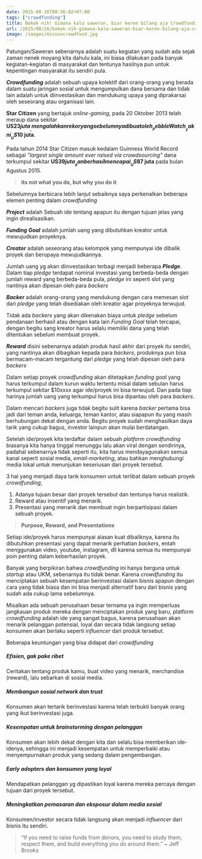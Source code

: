 ```yaml
---
date: 2015-08-26T08:56:02+07:00
tags: ["crowdfunding"]
title: Bokek nih! Gimana kalo saweran, biar keren bilang aja Crowdfunding
url: /2015/08/26/bokek-nih-gimana-kalo-saweran-biar-keren-bilang-aja-crowdfunding/
image: /images/minioncrowdfund.jpg
---
```


Patungan/Saweran sebenarnya adalah suatu kegiatan yang sudah ada sejak zaman nenek moyang kita dahulu kala, ini biasa dilakukan pada banyak kegiatan-kegiatan di masyarakat dan tentunya hasilnya pun untuk kepentingan masyarakat itu sendiri pula.

___Crowdfunding___ adalah sebuah upaya kolektif dari orang-orang yang berada dalam suatu jaringan sosial untuk mengumpulkan dana bersama dan tidak lain adalah untuk diinvestasikan dan mendukung upaya yang diprakarsai oleh seseorang atau organisasi lain.

__Star Citizen__ yang bertajuk _online-gaming_, pada 20 Oktober 2013 telah meraup dana sekitar __US$23 juta__, mengalahkan rekor yang sebelumnya dibuat oleh __Pebble Watch__ yakni __US$10 juta__. 

Pada tahun 2014 Star Citizen masuk kedalam Guinness World Record sebagai _"largest single amount ever raised via crowdsourcing"_ dana terkumpul sekitar __US$39 juta__ dan berhasil mencapai __US$87 juta__ pada bulan Agustus 2015.

> **its not what you do, but why you do it**

Sebelumnya berbicara lebih lanjut sebaiknya saya perkenalkan beberapa elemen penting dalam _crowdfunding_

___Project___ adalah Sebuah ide tentang apapun itu dengan tujuan jelas yang ingin direalisasikan.

___Funding Goal___  adalah jumlah uang yang dibutuhkan kreator untuk mewujudkan proyeknya.

___Creator___ adalah seseorang atau kelompok yang mempunyai ide dibalik proyek dan berupaya mewujudkannya.

Jumlah uang yg akan diinvestasikan terbagi menjadi beberapa ___Pledge___. Dalam tiap _pledge_ terdapat nominal investasi yang berbeda-beda dengan jumlah reward yang berbeda-beda pula, _pledge_ ini seperti slot yang nantinya akan dipesan oleh para _backers_

___Backer___ adalah orang-orang yang mendukung dengan cara memesan slot dari _pledge_ yang telah disediakan oleh kreator agar proyeknya terwujud.

Tidak ada _backers_ yang akan dikenakan biaya untuk _pledge_ sebelum pendanaan berhasil atau dengan kata lain _Funding Goal_ telah tercapai, dengan begitu sang kreator harus selalu memiliki dana yang telah ditentukan sebelum membuat proyek. 

___Reward___ disini sebenarnya adalah produk hasil akhir dari proyek itu sendiri, yang nantinya akan dibagikan kepada para _backers_, produknya pun bisa bermacam-macam tergantung dari _pledge_ yang telah dipesan oleh para _backers_

Dalam setiap proyek _crowdfunding_ akan ditetapkan _funding goal_ yang harus terkumpul dalam kurun waktu tertentu misal dalam sebulan harus terkumpul sekitar $10xxxx agar ide/proyek ini bisa terwujud. Dan pada tiap harinya jumlah uang yang terkumpul harus bisa dipantau oleh para _backers_.

Dalam mencari _backers_ juga tidak begitu sulit karena _backer_ pertama bisa jadi dari teman anda, keluarga, teman kantor, atau siapapun itu yang masih berhubungan dekat dengan anda. Begitu proyek sudah menghasilkan daya tarik yang cukup bagus, investor lainpun akan mulai berdatangan.

Setelah ide/proyek kita terdaftar dalam sebuah _platform crowdfunding_ biasanya kita hanya tinggal menunggu lalu akan viral dengan sendirinya, padahal sebenarnya tidak seperti itu, kita harus mendayagunakan semua kanal seperti sosial media, _email-marketing_, atau bahkan menghubungi media lokal untuk menunjukan keseriusan dari proyek tersebut.

3 hal yang menjadi daya tarik konsumen untuk terlibat dalam sebuah proyek _crowdfunding_,

1. Adanya tujuan besar dari proyek tersebut dan tentunya harus realistik.
2. Reward atau insentif yang menarik.
3. Presentasi yang menarik dan membuat ingin berpartisipasi dalam sebuah proyek.

> **Purpose, Reward, and Presentations**

Setiap ide/proyek harus mempunyai alasan kuat dibaliknya, karena itu dibutuhkan presentasi yang dapat menarik perhatian _backers_, entah menggunakan video, youtube, instagram, dll karena semua itu mempunyai poin penting dalam keberhasilan proyek.

Banyak yang berpikiran bahwa _crowdfunding_ ini hanya berguna untuk _startup_ atau UKM, sebenarnya itu tidak benar. Karena _crowdfunding_ itu menciptakan sebuah kesempatan berinvestasi dalam bisnis apapun dengan cara yang tidak biasa dan ini bisa menjadi alternatif baru dari bisnis yang sudah ada cukup lama sebelumnya.

Misalkan ada sebuah perusahaan besar ternama ya ingin memperluas jangkauan produk mereka dengan menciptakan produk yang baru, platform _crowdfunding_ adalah ide yang sangat bagus, karena perusahaan akan menarik pelanggan potensial, loyal dan secara tidak langsung setiap konsumen akan berlaku seperti _influencer_ dari produk tersebut.

Beberapa keuntungan yang bisa didapat dari _crowdfunding_

##### Efisien, gak pake ribet
Ceritakan tentang produk kamu, buat video yang menarik, merchandise (reward), lalu sebarkan di sosial media.

##### Membangun sosial network dan _trust_
Konsumen akan tertarik berinvestasi karena telah terbukti banyak orang yang ikut berinvestasi juga.

##### Kesempatan untuk _brainstorming_ dengan pelanggan
Konsumen akan lebih dekat dengan kita dan selalu bisa memberikan ide-idenya, sehingga ini menjadi kesempatan untuk memperbaiki atau menyempurnakan produk yang sedang dalam pengembangan.

##### Early adopters dan konsumen yang loyal
Mendapatkan pelanggan yg dipastikan loyal karena mereka percaya dengan tujuan dari proyek tersebut.

##### Meningkatkan pemasaran dan eksposur dalam media sosial
Konsumen/investor secara tidak langsung akan menjadi _influencer_ dari bisnis itu sendiri.

> “If you need to raise funds from donors, you need to study them, respect them, and build everything you do around them.” 
> ~ Jeff Brooks